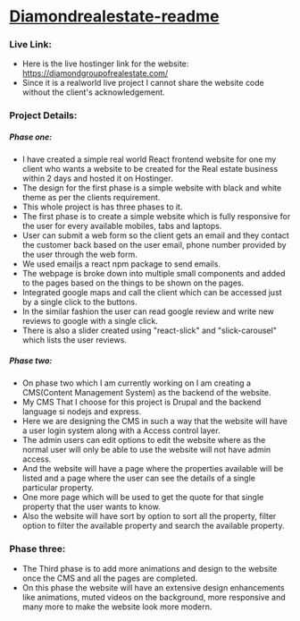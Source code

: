 # [Diamondrealestate-readme](https://diamondgroupofrealestate.com/)

### Live Link:

* Here is the live hostinger link for the website: https://diamondgroupofrealestate.com/
* Since it is a realworld live project I cannot share the website code without the client's acknowledgement.

### Project Details:

##### Phase one:

* I have created a simple real world React frontend website for one my client who wants a website to be created for the Real estate business within 2 days and hosted it on Hostinger.
* The design for the first phase is a simple website with black and white theme as per the clients requirement.
* This whole project is has three phases to it.
* The first phase is to create a simple website which is fully responsive for the user for every available mobiles, tabs and laptops.
* User can submit a web form so the client gets an email and they contact the customer back based on the user email, phone number provided by the user through the web form.
* We used emailjs a react npm package to send emails.
* The webpage is broke down into multiple small components and added to the pages based on the things to be shown on the pages.
* Integrated google maps and call the client which can be accessed just by a single click to the buttons.
* In the similar fashion the user can read google review and write new reviews to google with a single click.
* There is also a slider created using "react-slick" and "slick-carousel" which lists the user reviews.

##### Phase two:

* On phase two which I am currently working on I am creating a CMS(Content Management System) as the backend of the website.
* My CMS That I choose for this project is Drupal and the backend language si nodejs and express.
* Here we are designing the CMS in such a way that the website will have a user login system along with a Access control layer.
* The admin users can edit options to edit the website where as the normal user will only be able to use the website will not have admin access.
* And the website will have a page where the properties available will be listed and a page where the user can see the details of a single particular property.
* One more page which will be used to get the quote for that single property that the user wants to know.
* Also the website will have sort by option to sort all the property, filter option to filter the available property and search the available property.

### Phase three:
* The Third phase is to add more animations and design to the website once the CMS and all the pages are completed.
* On this phase the website will have an extensive design enhancements like animations, muted videos on the background, more responsive and many more to make the website look more modern.


